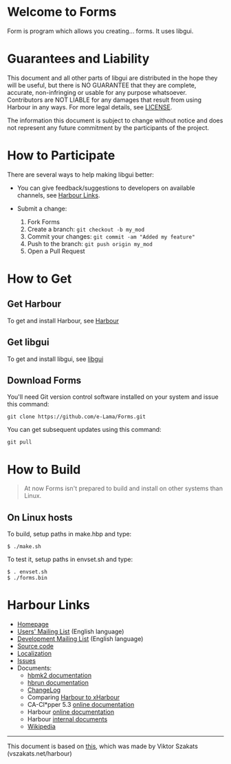 # Welcome to Forms

Form is program which allows you creating... forms. It uses libgui.

# Guarantees and Liability

   This document and all other parts of libgui are distributed in the
   hope they will be useful, but there is NO GUARANTEE that they are
   complete, accurate, non-infringing or usable for any purpose whatsoever.
   Contributors are NOT LIABLE for any damages that result from using
   Harbour in any ways. For more legal details, see [LICENSE](LICENSE).

   The information this document is subject to change without notice
   and does not represent any future commitment by the participants
   of the project.


# How to Participate

There are several ways to help making libgui better:

- You can give feedback/suggestions to developers on available
  channels, see [Harbour Links](#harbour-links).
- Submit a change:

  1. Fork Forms
  2. Create a branch: `git checkout -b my_mod`
  3. Commit your changes: `git commit -am "Added my feature"`
  4. Push to the branch: `git push origin my_mod`
  5. Open a Pull Request

# How to Get

## Get Harbour

To get and install Harbour, see [Harbour](https://harbour.github.io/)

## Get libgui

To get and install libgui, see [libgui](https://github.com/e-Lama/libgui)

## Download Forms

You'll need Git version control software installed on your system
and issue this command:

    git clone https://github.com/e-Lama/Forms.git

You can get subsequent updates using this command:

    git pull

# How to Build

> At now Forms isn't prepared to build and install on other systems than Linux.

## On Linux hosts

To build, setup paths in make.hbp and type:

    $ ./make.sh

To test it, setup paths in envset.sh and type:

    $ . envset.sh
    $ ./forms.bin

# Harbour Links

  * [Homepage](https://harbour.github.io/)
  * [Users' Mailing List](https://groups.google.com/group/harbour-users/) (English language)
  * [Development Mailing List](https://groups.google.com/group/harbour-devel/) (English language)
  * [Source code](https://github.com/harbour/core)
  * [Localization](https://www.transifex.com/projects/p/harbour/)
  * [Issues](https://github.com/harbour/core/issues)
  * Documents:
     * [hbmk2 documentation](utils/hbmk2/doc/hbmk2.en.md)
     * [hbrun documentation](contrib/hbrun/doc/hbrun.en.md)
     * [ChangeLog](ChangeLog.txt?raw=true)
     * Comparing [Harbour to xHarbour](doc/xhb-diff.txt?raw=true)
     * CA-Cl*pper 5.3 [online documentation](http://x-hacker.org/ng/53guide/)
     * Harbour [online documentation](http://harbour.github.io/doc/)
     * Harbour [internal documents](doc/)
     * [Wikipedia](https://en.wikipedia.org/wiki/Harbour_compiler)

---
This document is based on [this](https://github.com/harbour/core/blob/master/README.md), which was made by Viktor Szakats (vszakats.net/harbour)
